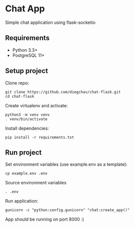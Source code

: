 # Chat App

Simple chat application using flask-socketio

## Requirements

- Python 3.3+
- PostgreSQL 11+

## Setup project

Clone repo:

```
git clone https://github.com/diegchav/chat-flask.git
cd chat-flask
```

Create virtualenv and activate:

```
python3 -m venv venv
. venv/bin/activate
```

Install dependencies:

```
pip install -r requirements.txt
```

## Run project

Set environment variables (use example.env as a template):

```
cp example.env .env
```

Source environment variables

```
. .env
```

Run application:

```
gunicorn -c "python:config.gunicorn" "chat:create_app()"
```

App should be running on port 8000 :)
